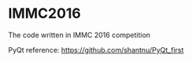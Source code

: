 # IMMC2016
The code written in IMMC 2016 competition

PyQt reference: https://github.com/shantnu/PyQt_first

